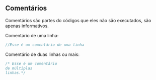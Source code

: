 ## Comentários

Comentários são partes do códigos que eles não são executados, são apenas informativos.

Comentário de uma linha:
```java
//Esse é um comentário de uma linha

```
Comentário de duas linhas ou mais:

```java
/* Esse é um comentário
de múltiplas 
linhas.*/
```